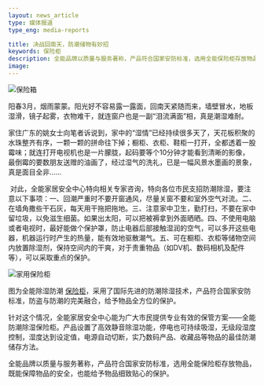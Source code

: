 ```yaml
---
layout: news_article
type: 媒体报道
type_eng: media-reports

title: 决战回南天，防潮储物有妙招
keywords: 保险柜
description: 全能品牌以质量与服务著称，产品符合国家安防标准，选用全能保险柜存放物品，既能保障物品的安全，也能给予物品细致贴心的保护。
image: 
---
```

![保险箱](http://www.qnn.com.cn/image-news/id033501.jpg)

阳春3月，烟雨蒙蒙。阳光好不容易露一露面，回南天紧随而来，墙壁冒水，地板湿滑，镜子起雾，衣物难干，就连窗户也是一副“泪流满面”相，真是潮湿难耐。

家住广东的姚女士向笔者诉说到，家中的“湿情”已经持续很多天了，天花板积聚的水珠整齐有序，一颗一颗的拼命往下掉；橱柜、衣柜、鞋柜一打开，全都透着一股霉味；就连打开电视机也是一片朦胧，起码要等个10分钟才能看到清晰的影像，最倒霉的要数朋友送赠的油画了，经过湿气的洗礼，已是一幅风景水墨画的景象，真是面目全非……

 对此，全能家居安全中心特向相关专家咨询，特向各位市民支招防潮除湿，要注意以下事项：一、回潮严重时不要开窗通风，尽量关窗不要和室外空气对流。二、在墙角撒些干石灰，每天用干拖把拖地。三、注意家中卫生，勤打扫，不要在家中留垃圾，以免滋生细菌。如果出太阳，可以把被褥拿到外面晒晒。四、不使用电脑或者电视时，最好能做个保护罩，防止电器后部接触湿润的空气，可以多开这些电器，机器运行时产生的热量，能有效地驱散潮气。五、可在橱柜、衣柜等储物空间内放置除湿剂，保持空间内的干爽，对于贵重物品（如DV机、数码相机及配件等），可以采取重点的保护。

![家用保险柜](http://www.qnn.com.cn/image-news/id033502.jpg)

图为全能除湿防潮 [保险柜](http://www.qnn.com.cn/)，采用了国际先进的防潮除湿技术，产品符合国家安防标准，防盗与防潮的完美融合，给予物品全方位的保护。

针对这个情况，全能家居安全中心能为广大市民提供专业有效的保管方案——全能防潮除湿保险柜。产品设置了高效静音除湿功能，停电也可持续吸湿，无级段湿度控制，湿度达到设定值，电源自动切断，实乃数码产品、收藏品等物品的最佳防潮储存方法。

全能品牌以质量与服务著称，产品符合国家安防标准，选用全能保险柜存放物品，既能保障物品的安全，也能给予物品细致贴心的保护。

